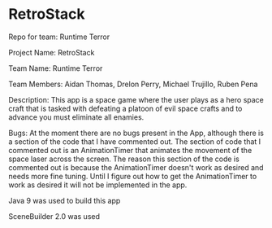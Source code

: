 # RetroStack
Repo for team: Runtime Terror

Project Name: RetroStack

Team Name: Runtime Terror

Team Members: Aidan Thomas, Drelon Perry, Michael Trujillo, Ruben Pena

Description: This app is a space game where the user plays as a hero space craft that is tasked with defeating a platoon of evil space crafts and to advance you must eliminate all enamies.

Bugs: At the moment there are no bugs present in the App, although there is a section of the code that I have commented out. The section of code that I commented out is an AnimationTimer that 
animates the movement of the space laser across the screen. The reason this section of the code is commented out is because the AnimationTimer doesn't work as desired and needs more fine tuning. 
Until I figure out how to get the AnimationTimer to work as desired it will not be implemented in the app.

Java 9 was used to build this app

SceneBuilder 2.0 was used


